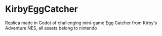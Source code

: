 # KirbyEggCatcher

Replica made in Godot of challenging mini-game Egg Catcher from Kirby's Adventure NES, all assets belong to nintendo

